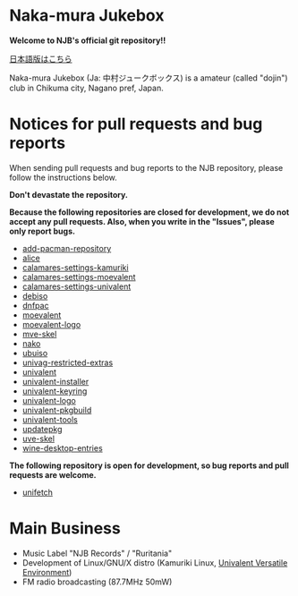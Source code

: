 # Naka-mura Jukebox

**Welcome to NJB's official git repository!!**

[日本語版はこちら](https://github.com/njb-fm/.github/blob/main/profile/README_ja.md)

Naka-mura Jukebox (Ja: 中村ジュークボックス) is a amateur (called "dojin") club in Chikuma city, Nagano pref, Japan.

# Notices for pull requests and bug reports

When sending pull requests and bug reports to the NJB repository, please follow the instructions below.

**Don't devastate the repository.**

**Because the following repositories are closed for development, we do not accept any pull requests. Also, when you write in the "Issues", please only report bugs.**
* [add-pacman-repository](https://github.com/njb-fm/add-pacman-repository)
* [alice](https://github.com/njb-fm/alice)
* [calamares-settings-kamuriki](https://github.com/njb-fm/calamares-settings-kamuriki)
* [calamares-settings-moevalent](https://github.com/njb-fm/calamares-settings-moevalent)
* [calamares-settings-univalent](https://github.com/njb-fm/calamares-settings-univalent)
* [debiso](https://github.com/njb-fm/debiso)
* [dnfpac](https://github.com/njb-fm/dnfpac)
* [moevalent](https://github.com/njb-fm/moevalent)
* [moevalent-logo](https://github.com/njb-fm/moevalent-logo)
* [mve-skel](https://github.com/njb-fm/mve-skel)
* [nako](https://github.com/njb-fm/nako)
* [ubuiso](https://github.com/njb-fm/ubuiso)
* [univag-restricted-extras](https://github.com/njb-fm/univag-restricted-extras)
* [univalent](https://github.com/njb-fm/univalent)
* [univalent-installer](https://github.com/njb-fm/univalent-installer)
* [univalent-keyring](https://github.com/njb-fm/univalent-keyring)
* [univalent-logo](https://github.com/njb-fm/univalent-logo)
* [univalent-pkgbuild](https://github.com/njb-fm/univalent-pkgbuild)
* [univalent-tools](https://github.com/njb-fm/univalent-tools)
* [updatepkg](https://github.com/njb-fm/updatepkg)
* [uve-skel](https://github.com/njb-fm/uve-skel)
* [wine-desktop-entries](https://github.com/njb-fm/wine-desktop-entries)

**The following repository is open for development, so bug reports and pull requests are welcome.**
* [unifetch](https://github.com/njb-fm/unifetch)

# Main Business
* Music Label "NJB Records" / "Ruritania"
* Development of Linux/GNU/X distro (Kamuriki Linux, [Univalent Versatile Environment](https://github.com/njb-fm/univalent))
* FM radio broadcasting (87.7MHz 50mW)
